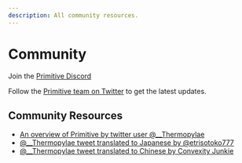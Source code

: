 ```yaml
---
description: All community resources.
---
```


# Community

Join the [Primitive Discord](https://discord.gg/primitive)

Follow the [Primitive team on Twitter](https://twitter.com/primitivefi) to get the latest updates.

## Community Resources

- [An overview of Primitive by twitter user @__Thermopylae](https://twitter.com/__Thermopylae/status/1472319414288760837)
- [@__Thermopylae tweet translated to Japanese by @etrisotoko777](https://twitter.com/etrisotoko777/status/1473131320545259524)
- [@__Thermopylae tweet translated to Chinese by Convexity Junkie](https://universal-lungfish-4db.notion.site/Primitive-b445045e8da94e3f8be647ff21489182)

